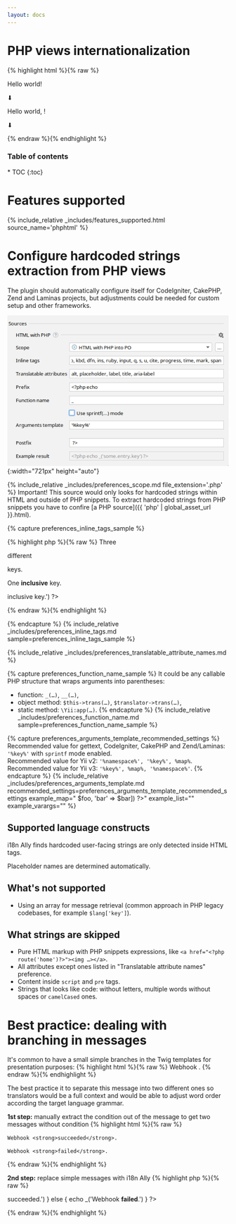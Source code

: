 ```yaml
---
layout: docs
---
```


<h1>PHP views internationalization</h1>

{% highlight html %}{% raw %}
<p>Hello world!</p>
⬇
<p><?php _('Hello world') ?></p>
<!-- messages.po: msgid "Hello world" -->

<p>Hello world, <?php $user ?>!</p>
⬇
<p><?php sprintf(_('Hello world, %1$s!'), $user) ?></p>
<!-- messages.po: msgid "Hello world, %1$s!" -->
{% endraw %}{% endhighlight %}


<h3>Table of contents</h3>
* TOC
{:toc}


# Features supported

{% 
  include_relative _includes/features_supported.html
  source_name='phphtml'
%}


# Configure hardcoded strings extraction from PHP views

The plugin should automatically configure itself for CodeIgniter, CakePHP, Zend and Laminas projects, but adjustments could be needed for custom setup and other frameworks.

![PHP Source Code Preferences screenshot](assets/html-with-php-preferences.png){:width="721px" height="auto"}

{% 
  include_relative _includes/preferences_scope.md
  file_extension='.php'
%}
Important! This source would only looks for hardcoded strings within HTML and outside of PHP snippets. To extract hardcoded strings from PHP snippets you have to confire [a PHP source]({{ 'php' | global_asset_url }}.html).


{% capture preferences_inline_tags_sample %}

{% highlight php %}{% raw %}
Three
<p>different</p>
keys.
<!-- ⬇ will be extracted into -->
<?php _('Three') ?>
<p><?php _('different') ?></p>
<?php _('keys.') ?>


One <b>inclusive</b> key.
<!-- ⬇ will be extracted into -->
<?php _('One <b>inclusive</b> key.') ?>
{% endraw %}{% endhighlight %}

{% endcapture %}
{%
  include_relative _includes/preferences_inline_tags.md
  sample=preferences_inline_tags_sample
%}


{% include_relative _includes/preferences_translatable_attribute_names.md %}


{% capture preferences_function_name_sample %}
It could be any callable PHP structure that wraps arguments into parentheses:

* function: `_(…)`, `__(…)`,
* object method: `$this->trans(…)`, `$translator->trans(…)`,
* static method: `\Yii:app(…)`.
{% endcapture %}
{% 
  include_relative _includes/preferences_function_name.md
  sample=preferences_function_name_sample
%}


{% capture preferences_arguments_template_recommended_settings %}
Recommended value for gettext, CodeIgniter, CakePHP and Zend/Laminas: `'%key%'` with `sprintf` mode enabled.<br>
Recommended value for Yii v2: `'%namespace%', '%key%', %map%`.<br>
Recommended value for Yii v3: `'%key%', %map%, '%namespace%'`.
{% endcapture %}
{%
  include_relative _includes/preferences_arguments_template.md
  recommended_settings=preferences_arguments_template_recommended_settings
  example_map="<?php echo trans('key', ['foo' => $foo, 'bar' => $bar]) ?>"
  example_list="<?php echo trans('key', [$foo, $bar]) ?>"
  example_varargs="<?php echo trans('key', $foo, $bar) ?>"
%}


## Supported language constructs

i18n Ally finds hardcoded user-facing strings are only detected inside HTML tags.

Placeholder names are determined automatically.


## What's not supported

* Using an array for message retrieval (common approach in PHP legacy codebases, for example `$lang['key']`).


## What strings are skipped

* Pure HTML markup with PHP snippets expressions, like `<a href="<?php route('home')?>"><img …></a>`.
* All attributes except ones listed in "Translatable attribute names" preference.
* Content inside `script` and `pre` tags.
* Strings that looks like code: without letters, multiple words without spaces or `camelCased` ones.


# Best practice: dealing with branching in messages

It's common to have a small simple branches in the Twig templates for presentation purposes:
{% highlight html %}{% raw %}
Webhook <strong><?php echo $success ? 'succeeded' : 'failed' ?></strong>.
{% endraw %}{% endhighlight %}

The best practice it to separate this message into two different ones so translators would be a full context and would be able to adjust word order according the target language grammar.

**1st step:** manually extract the condition out of the message to get two messages without condition
{% highlight html %}{% raw %}
<?php if ($success) { ?>
    Webhook <strong>succeeded</strong>.
<?php } else { ?>
    Webhook <strong>failed</strong>.
<?php } ?>
{% endraw %}{% endhighlight %}


**2nd step:** replace simple messages with i18n Ally
{% highlight php %}{% raw %}
<?php
    if ($success) {
        echo _('Webhook <strong>succeeded</strong>.')
    } else {
        echo _('Webhook <strong>failed</strong>.')
    }
?>
{% endraw %}{% endhighlight %}

